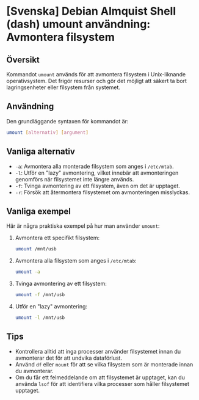 # [Svenska] Debian Almquist Shell (dash) umount användning: Avmontera filsystem

## Översikt
Kommandot `umount` används för att avmontera filsystem i Unix-liknande operativsystem. Det frigör resurser och gör det möjligt att säkert ta bort lagringsenheter eller filsystem från systemet.

## Användning
Den grundläggande syntaxen för kommandot är:

```bash
umount [alternativ] [argument]
```

## Vanliga alternativ
- `-a`: Avmontera alla monterade filsystem som anges i `/etc/mtab`.
- `-l`: Utför en "lazy" avmontering, vilket innebär att avmonteringen genomförs när filsystemet inte längre används.
- `-f`: Tvinga avmontering av ett filsystem, även om det är upptaget.
- `-r`: Försök att återmontera filsystemet om avmonteringen misslyckas.

## Vanliga exempel
Här är några praktiska exempel på hur man använder `umount`:

1. Avmontera ett specifikt filsystem:
   ```bash
   umount /mnt/usb
   ```

2. Avmontera alla filsystem som anges i `/etc/mtab`:
   ```bash
   umount -a
   ```

3. Tvinga avmontering av ett filsystem:
   ```bash
   umount -f /mnt/usb
   ```

4. Utför en "lazy" avmontering:
   ```bash
   umount -l /mnt/usb
   ```

## Tips
- Kontrollera alltid att inga processer använder filsystemet innan du avmonterar det för att undvika dataförlust.
- Använd `df` eller `mount` för att se vilka filsystem som är monterade innan du avmonterar.
- Om du får ett felmeddelande om att filsystemet är upptaget, kan du använda `lsof` för att identifiera vilka processer som håller filsystemet upptaget.